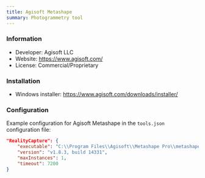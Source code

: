 ```yaml
---
title: Agisoft Metashape
summary: Photogrammetry tool
---
```


### Information

- Developer: Agisoft LLC
- Website: https://www.agisoft.com/
- License: Commercial/Proprietary

### Installation

- Windows installer: https://www.agisoft.com/downloads/installer/

### Configuration

Example configuration for Agisoft Metashape in the `tools.json` configuration file:

```json
"RealityCapture": {
    "executable": "C:\\Program Files\\Agisoft\\Metashape Pro\\metashape.exe",
    "version": "v1.8.3, build 14331",
    "maxInstances": 1,
    "timeout": 7200
}
```